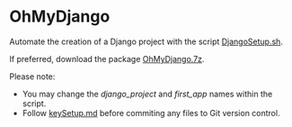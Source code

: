 # OhMyDjango

Automate the creation of a Django project with the script [DjangoSetup.sh](/scripts/DjangoSetup.sh).

If preferred, download the package [OhMyDjango.7z](/package/OhMyDjango.7z).

Please note:

- You may change the *django_project* and *first_app* names within the script.
- Follow [keySetup.md](/docs/keySetup.md) before commiting any files to Git version control.

